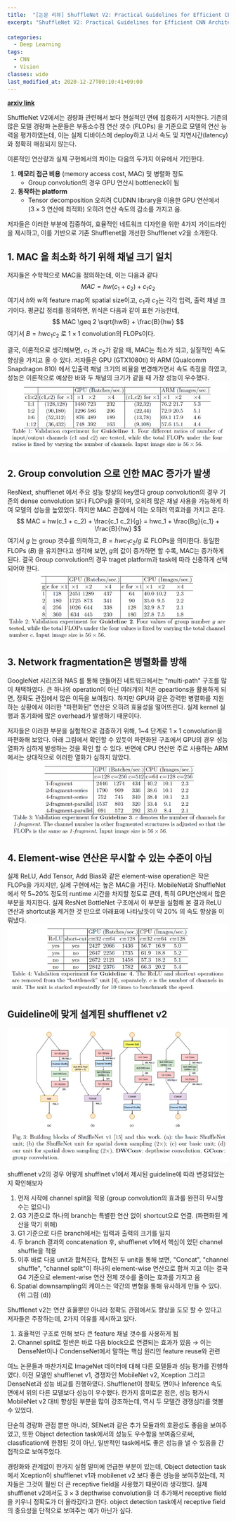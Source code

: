 ```yaml
---
title:  "[논문 리뷰] ShuffleNet V2: Practical Guidelines for Efficient CNN Architecture Design"
excerpt: "ShuffleNet V2: Practical Guidelines for Efficient CNN Architecture Design"

categories:
  - Deep Learning
tags:
  - CNN
  - Vision
classes: wide
last_modified_at: 2020-12-27T00:10:41+09:00
---
```

__[arxiv link](https://arxiv.org/pdf/1807.11164.pdf)__  

ShuffleNet V2에서는 경량화 관련해서 보다 현실적인 면에 집중하기 시작한다. 기존의 많은 모델 경량화 논문들은 부동소수점 연산 갯수 (FLOPs) 을 기준으로 모델의 연산 능력을 평가하였는데, 이는 실제 디바이스에 deploy하고 나서 속도 및 지연시간(latency)와 정확히 매칭되지 않는다.

이론적인 연산량과 실제 구현에서의 차이는 다음의 두가지 이유에서 기인한다.
1. __메모리 접근 비용__ (memory access cost, MAC) 및 병렬화 정도  
   - Group convolution의 경우 GPU 연산시 bottleneck이 됨
1. __동작하는 platform__  
   - Tensor decomposition 오히려 CUDNN library을 이용한 GPU 연산에서 ($3 \times 3$ 연산에 최적화) 오히려 연산 속도의 감소를 가지고 옴. 

저자들은 이러한 부분에 집중하여, 효율적인 네트워크 디자인을 위한 4가지 가이드라인을 제시하고, 이를 기반으로 기존 Shufflenet을 개선한 Shufflenet v2을 소개한다.

## __1. MAC 을 최소화 하기 위해 채널 크기 일치__
저자들은 수학적으로 MAC을 정의하는데, 이는 다음과 같다
$$ MAC = hw(c_1 + c_2) + c_{1}c_{2}$$
여기서 $h$와 $w$의 feature map의 spatial size이고, $c_1$과 $c_2$는 각각 입력, 출력 채널 크기이다. 평균값 정리를 정의하면, 위식은 다음과 같이 표현 가능한데,
$$ MAC \geq 2 \sqrt{hwB} + \frac{B}{hw} $$
여기서 $B = hwc_1 c_2$ 로 $1 \times 1$ convolution의 FLOPs이다.

결국, 이론적으로 생각해보면, $c_1$ 과 $c_2$가 같을 때, MAC는 최소가 되고, 실질적인 속도 향상을 가지고 올 수 있다. 저자들은 GPU  (GTX1080ti) 와 ARM (Qualcomm Snapdragon 810) 에서 입출력 채널 크기의 비율을 변경해가면서 속도 측정을 하였고, 성능은 이론적으로 예상한 바와 두 채널의 크기가 같을 때 가장 성능이 우수했다.
![Results of guideline 1](/assets/images/2020-12-27-ShuffleNet_V2/shufflenet_v2_guideline1.jpg)

## __2. Group convolution 으로 인한 MAC 증가가 발생__
ResNext, shufflenet 에서 주요 성능 향상의 key였다 group convolution의 경우 기존의 dense convolution 보다 FLOPs을 줄이며, 오히려 많은 채널 사용을 가능하게 하여 모델의 성능을 높였었다. 하지만 MAC 관점에서 이는 오히려 역효과를 가지고 온다.
$$ MAC = hw(c_1 + c_2) + \frac{c_1 c_2}{g} = hwc_1 + \frac{Bg}{c_1} + \frac{B}{hw} $$
여기서 $g$ 는 group 갯수를 의미하고, $B=hwc_1 c_2 /g$ 로 FLOPs을 의미한다. 동일한 FLOPs ($B$) 을 유지한다고 생각해 보면, $g$의 값이 증가하면 할 수록, MAC는 증가하게 된다. 결국 Group convolution의 경우 traget platform과 task에 따라 신중하게 선택되어야 한다.
![Results of guideline 2](/assets/images/2020-12-27-ShuffleNet_V2/shufflenet_v2_guideline2.jpg)

## 3. __Network fragmentation은 병렬화를 방해__
GoogleNet 시리즈와 NAS 를 통해 만들어진 네트워크에서는 "multi-path" 구조를 많이 채택하였다. 큰 하나의 operation이 아닌 여러개의 작은 opeartions을 활용하게 되면, 정확도 관점에서 많은 이득을 보여줬다. 하지만 GPU와 같은 강력한 병렬화를 지원하는 상황에서 이러한 "파편화된" 연산은 오히려 효율성을 떨어뜨린다. 실제 kernel 실행과 동기화에 많은 overhead가 발생하기 때문이다.

저자들은 이러한 부분을 실험적으로 검증하기 위해, 1~4 단계로 $1 \times 1$ convolution을 파편화해 보았다. 아래 그림에서 확인할 수 있듯이 파편화된 구조에서 GPU의 경우 성능 열화가 심하게 발생하는 것을 확인 할 수 있다. 반면에 CPU 연산만 주로 사용하는 ARM 에서는 상대적으로 이러한 열화가 심하지 않았다.
![Results of guideline 3](/assets/images/2020-12-27-ShuffleNet_V2/shufflenet_v2_guideline3.jpg)

## 4. __Element-wise 연산은 무시할 수 있는 수준이 아님__
실제 ReLU, Add Tensor, Add Bias와 같은 element-wise operation은 작은 FLOPs을 가지지만, 실제 구현에서는 높은 MAC을 가진다. MobileNet과 ShuffleNet에서 약 5~20% 정도의 runtime 시간을 차지할 정도로 큰데, 특히 GPU연산에서 많은 부분을 차지한다.
실제 ResNet BottleNet 구조에서 이 부분을 실험해 본 결과 ReLU 연산과 shortcut을 제거한 것 만으로 아래표에 나타났듯이 약 20% 의 속도 향상을 이뤄냈다.
![Results of guideline 4](/assets/images/2020-12-27-ShuffleNet_V2/shufflenet_v2_guideline4.jpg)

## __Guideline에 맞게 설계된 shufflenet v2__
![shuffltnet v2 units](/assets/images/2020-12-27-ShuffleNet_V2/shufflenet_v2_block.jpg)

shufflenet v2의 경우 어떻게 shufflnet v1에서 제시된 guideline에 따라 변경되었는지 확인해보자
1. 먼저 시작에 channel split을 적용 (group convolution의 효과를 완전히 무시할 수는 없으니)
1. G3 기준으로 하나의 branch는 특별한 연산 없이 shortcut으로 연결. (파편화된 계산을 막기 위해)
1. G1 기준으로 다른 branch에서는 입력과 출력의 크기를 일치
1. 두 branch 결과의 concatenation 후, shufflenet v1에서 핵심이 었던 channel shuffle을 적용
1. 이후 바로 다음 unit과 합쳐진다, 합쳐진 두 unit을 통해 보면, "Concat", "channel shuffle", "channel split"이 하나의 element-wise 연산으로 합쳐 지고 이는 결국 G4 기준으로 element-wise 연산 전체 갯수를 줄이는 효과를 가지고 옴
1. Spatial downsampling의 케이스는 약간의 변형을 통해 유사하게 만들 수 있다. (위 그림 (d))

Shufflenet v2는 연산 효율뿐만 아니라 정확도 관점에서도 향상을 도모 할 수 있다고 저자들은 주장하는데, 2가지 이유를 제시하고 있다.
1. 효율적인 구조로 인해 보다 큰 feature 채널 갯수를 사용하게 됨
1. Channel split로 절반은 바로 다음 block으로 연결되는 효과가 있음 → 이는 DenseNet이나 CondenseNet에서 말하는 핵심 원리인 feature reuse와 관련

여느 논문들과 마찬가지로 ImageNet 데이터에 대해 다른 모델들과 성능 평가를 진행하였다. 이전 모델인 shufflenet v1, 경쟁자인 MobileNet v2, Xception 그리고 DenseNet과 성능 비교를 진행하였다. Shufflenet이 정확도 면이나 Inference 속도 면에서 위의 다른 모델보다 성능이 우수했다. 한가지 흥미로운 점은, 성능 평가시 MobileNet v2 대비 향상된 부분을 많이 강조하는데, 역시 두 모델간 경쟁심리를 엿볼 수 있었다.

단순히 경량화 관점 뿐만 아니라, SENet과 같은 추가 모듈과의 호환성도 좋음을 보여주었고, 또한 Object detection task에서의 성능도 우수함을 보여줌으로써, classfication에 한정된 것이 아닌, 일반적인 task에서도 좋은 성능을 낼 수 있음을 간접적으로 보여주었다.

경량화와 관계없이 한가지 실험 말미에 언급한 부분이 있는데, Object detection task에서 Xception이 shufflenet v1과 mobilenet v2 보다 좋은 성능을 보여주었는데, 저자들은 그것이 훨씬 더 큰 receptive field을 사용했기 때문이라 생각했다. 실제  shufflenet v2에서도 $3 \times 3$ depthwise convolution을 더 추가해서 receptive field을 키우니 정확도가 더 올라갔다고 한다. object detection task에서 receptive field의 중요성을 단적으로 보여주는 예가 아닌가 싶다.